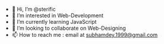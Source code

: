 - 👋 Hi, I’m @sterific
- 👀 I’m interested in Web-Development
- 🌱 I’m currently learning JavaScript
- 💞️ I’m looking to collaborate on Web-Designing
- 📫 How to reach me : email at subhamdey.1999@gmail.com

<!---
sterific/sterific is a ✨ special ✨ repository because its `README.md` (this file) appears on your GitHub profile.
You can click the Preview link to take a look at your changes.
--->
